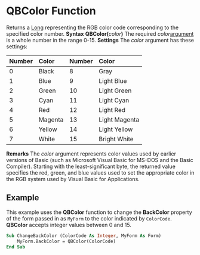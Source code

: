 
# QBColor Function



Returns a [Long](b8bdf64f-5920-1ae9-16d0-b26d09524a30.md) representing the RGB color code corresponding to the specified color number.
 **Syntax**
 **QBColor(**_color_**)**
The required  _color_[argument](b8bdf64f-5920-1ae9-16d0-b26d09524a30.md) is a whole number in the range 0-15.
 **Settings**
The  _color_ argument has these settings:


|**Number**|**Color**|**Number**|**Color**|
|:-----|:-----|:-----|:-----|
|0|Black|8|Gray|
|1|Blue|9|Light Blue|
|2|Green|10|Light Green|
|3|Cyan|11|Light Cyan|
|4|Red|12|Light Red|
|5|Magenta|13|Light Magenta|
|6|Yellow|14|Light Yellow|
|7|White|15|Bright White|
 **Remarks**
The  _color_ argument represents color values used by earlier versions of Basic (such as Microsoft Visual Basic for MS-DOS and the Basic Compiler). Starting with the least-significant byte, the returned value specifies the red, green, and blue values used to set the appropriate color in the RGB system used by Visual Basic for Applications.

## Example

This example uses the  **QBColor** function to change the **BackColor** property of the form passed in as `MyForm` to the color indicated by `ColorCode`.  **QBColor** accepts integer values between 0 and 15.


```vb
Sub ChangeBackColor (ColorCode As Integer, MyForm As Form)
    MyForm.BackColor = QBColor(ColorCode)
End Sub
```

